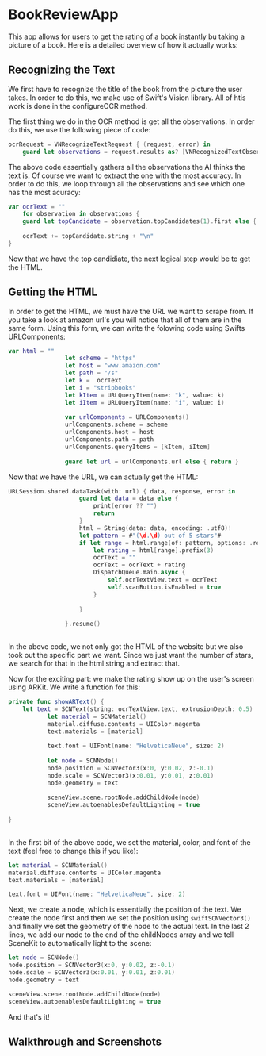 # BookReviewApp

This app allows for users to get the rating of a book instantly bu taking a picture of a book. Here is a detailed overview of how it actually works: 

## Recognizing the Text

We first have to recognize the title of the book from the picture the user takes. In order to do this, we make use of Swift's Vision library. All of htis work is done in the configureOCR method. 

The first thing we do in the OCR method is get all the observations. In order do this, we use the following piece of code: 

```swift
ocrRequest = VNRecognizeTextRequest { (request, error) in
    guard let observations = request.results as? [VNRecognizedTextObservation] else { return }
```

The above code essentially gathers all the observations the AI thinks the text is. Of course we want to extract the one with the most accuracy. In order to do this, we loop through all the observations and see which one has the most acuracy: 

```swift
var ocrText = ""
    for observation in observations {
    guard let topCandidate = observation.topCandidates(1).first else { return }
                    
    ocrText += topCandidate.string + "\n"
}
```

Now that we have the top candidiate, the next logical step would be to get the HTML. 

## Getting the HTML 

In order to get the HTML, we must have the URL we want to scrape from. If you take a look at amazon url's you will notice that all of them are in the same form. Using this form, we can write the folowing code using Swifts URLComponents: 

```swift
var html = ""
                let scheme = "https"
                let host = "www.amazon.com"
                let path = "/s"
                let k =  ocrText
                let i = "stripbooks"
                let kItem = URLQueryItem(name: "k", value: k)
                let iItem = URLQueryItem(name: "i", value: i)
                
                var urlComponents = URLComponents()
                urlComponents.scheme = scheme
                urlComponents.host = host
                urlComponents.path = path
                urlComponents.queryItems = [kItem, iItem]
                
                guard let url = urlComponents.url else { return }

```
Now that we have the URL, we can actually get the HTML: 

```swift
URLSession.shared.dataTask(with: url) { data, response, error in
                    guard let data = data else {
                        print(error ?? "")
                        return
                    }
                    html = String(data: data, encoding: .utf8)!
                    let pattern = #"(\d.\d) out of 5 stars"#
                    if let range = html.range(of: pattern, options: .regularExpression) {
                        let rating = html[range].prefix(3)
                        ocrText = ""
                        ocrText = ocrText + rating
                        DispatchQueue.main.async {
                            self.ocrTextView.text = ocrText
                            self.scanButton.isEnabled = true
                        }
                        
                    }
                    
                }.resume()
                
```

In the above code, we not only got the HTML of the website but we also took out the specific part we want. Since we just want the number of stars, we search for that in the html string and extract that. 

Now for the exciting part: we make the rating show up on the user's screen using ARKit. We write a function for this: 


```swift
private func showARText() {
    let text = SCNText(string: ocrTextView.text, extrusionDepth: 0.5)
           let material = SCNMaterial()
           material.diffuse.contents = UIColor.magenta
           text.materials = [material]
    
           text.font = UIFont(name: "HelveticaNeue", size: 2)
           
           let node = SCNNode()
           node.position = SCNVector3(x:0, y:0.02, z:-0.1)
           node.scale = SCNVector3(x:0.01, y:0.01, z:0.01)
           node.geometry = text
           
           sceneView.scene.rootNode.addChildNode(node)
           sceneView.autoenablesDefaultLighting = true
    
}
                
```

In the first bit of the above code, we set the material, color, and font of the text (feel free to change this if you like): 

```swift
let material = SCNMaterial()
material.diffuse.contents = UIColor.magenta
text.materials = [material]

text.font = UIFont(name: "HelveticaNeue", size: 2)

```

Next, we create a node, which is essentially the position of the text. We create the node first and then we set the position using ```swiftSCNVector3()``` and finally we set the geometry of the node to the actual text. In the last 2 lines, we add our node to the end of the childNodes array and we tell SceneKit to automatically light to the scene: 

```swift
let node = SCNNode()
node.position = SCNVector3(x:0, y:0.02, z:-0.1)
node.scale = SCNVector3(x:0.01, y:0.01, z:0.01)
node.geometry = text

sceneView.scene.rootNode.addChildNode(node)
sceneView.autoenablesDefaultLighting = true
```

And that's it!

## Walkthrough and Screenshots


